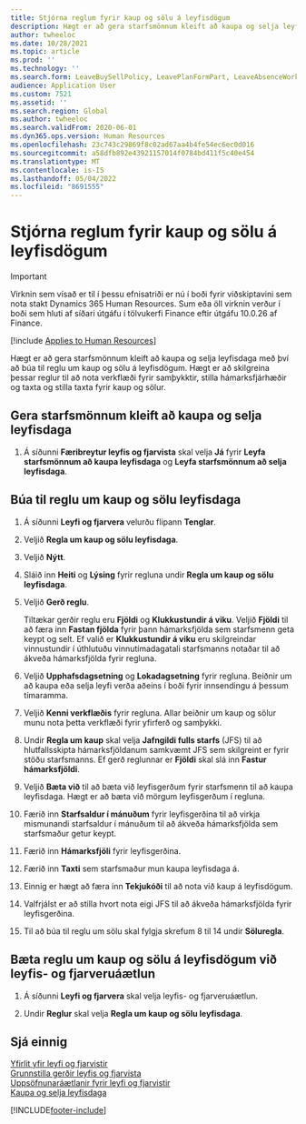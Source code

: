 ```yaml
---
title: Stjórna reglum fyrir kaup og sölu á leyfisdögum
description: Hægt er að gera starfsmönnum kleift að kaupa og selja leyfisdaga í Dynamics 365 Human Resources.
author: twheeloc
ms.date: 10/28/2021
ms.topic: article
ms.prod: ''
ms.technology: ''
ms.search.form: LeaveBuySellPolicy, LeavePlanFormPart, LeaveAbsenceWorkspace
audience: Application User
ms.custom: 7521
ms.assetid: ''
ms.search.region: Global
ms.author: twheeloc
ms.search.validFrom: 2020-06-01
ms.dyn365.ops.version: Human Resources
ms.openlocfilehash: 23c743c29869f8c02ad67aa4b4fe54ec6ec0d016
ms.sourcegitcommit: a58dfb892e43921157014f0784bd411f5c40e454
ms.translationtype: MT
ms.contentlocale: is-IS
ms.lasthandoff: 05/04/2022
ms.locfileid: "8691555"
---
```

# <a name="manage-buy-and-sell-leave-policies"></a>Stjórna reglum fyrir kaup og sölu á leyfisdögum

>[!Important]
>Virknin sem vísað er til í þessu efnisatriði er nú í boði fyrir viðskiptavini sem nota stakt Dynamics 365 Human Resources. Sum eða öll virknin verður í boði sem hluti af síðari útgáfu í tölvukerfi Finance eftir útgáfu 10.0.26 af Finance.


[!include [Applies to Human Resources](../includes/applies-to-hr.md)]

Hægt er að gera starfsmönnum kleift að kaupa og selja leyfisdaga með því að búa til reglu um kaup og sölu á leyfisdögum. Hægt er að skilgreina þessar reglur til að nota verkflæði fyrir samþykktir, stilla hámarksfjárhæðir og taxta og stilla taxta fyrir kaup og sölur. 

## <a name="enable-employees-to-buy-and-sell-leave"></a>Gera starfsmönnum kleift að kaupa og selja leyfisdaga

1. Á síðunni **Færibreytur leyfis og fjarvista** skal velja **Já** fyrir **Leyfa starfsmönnum að kaupa leyfisdaga** og **Leyfa starfsmönnum að selja leyfisdaga**.

## <a name="create-a-buy-and-sell-leave-policy"></a>Búa til reglu um kaup og sölu leyfisdaga

1. Á síðunni **Leyfi og fjarvera** velurðu flipann **Tenglar**. 

2. Veljið **Regla um kaup og sölu leyfisdaga**.

3. Veljið **Nýtt**.

4. Sláið inn **Heiti** og **Lýsing** fyrir regluna undir **Regla um kaup og sölu leyfisdaga**. 

5. Veljið **Gerð reglu**. 

   Tiltækar gerðir reglu eru **Fjöldi** og **Klukkustundir á viku**. Veljið **Fjöldi** til að færa inn **Fastan fjölda** fyrir þann hámarksfjölda sem starfsmenn geta keypt og selt. Ef valið er **Klukkustundir á viku** eru skilgreindar vinnustundir í úthlutuðu vinnutímadagatali starfsmanns notaðar til að ákveða hámarksfjölda fyrir regluna. 

6. Veljið **Upphafsdagsetning** og **Lokadagsetning** fyrir regluna. Beiðnir um að kaupa eða selja leyfi verða aðeins í boði fyrir innsendingu á þessum tímaramma. 

7. Veljið **Kenni verkflæðis** fyrir regluna. Allar beiðnir um kaup og sölur munu nota þetta verkflæði fyrir yfirferð og samþykki. 

8. Undir **Regla um kaup** skal velja **Jafngildi fulls starfs** (JFS) til að hlutfallsskipta hámarksfjöldanum samkvæmt JFS sem skilgreint er fyrir stöðu starfsmanns. Ef gerð reglunnar er **Fjöldi** skal slá inn **Fastur hámarksfjöldi**. 

9. Veljið **Bæta við** til að bæta við leyfisgerðum fyrir starfsmenn til að kaupa leyfisdaga. Hægt er að bæta við mörgum leyfisgerðum í regluna. 

10. Færið inn **Starfsaldur í mánuðum** fyrir leyfisgerðina til að virkja mismunandi starfsaldur í mánuðum til að ákveða hámarksfjölda sem starfsmaður getur keypt. 

11. Færið inn **Hámarksfjöli** fyrir leyfisgerðina. 

12. Færið inn **Taxti** sem starfsmaður mun kaupa leyfisdaga á. 

13. Einnig er hægt að færa inn **Tekjukóði** til að nota við kaup á leyfisdögum. 

14. Valfrjálst er að stilla hvort nota eigi JFS til að ákveða hámarksfjölda fyrir leyfisgerðina. 

15. Til að búa til reglu um sölu skal fylgja skrefum 8 til 14 undir **Söluregla**. 

## <a name="add-the-buy-and-sell-leave-policy-to-a-leave-and-absence-plan"></a>Bæta reglu um kaup og sölu á leyfisdögum við leyfis- og fjarveruáætlun

1. Á síðunni **Leyfi og fjarvera** skal velja leyfis- og fjarveruáætlun.

2. Undir **Reglur** skal velja **Regla um kaup og sölu leyfisdaga**.

## <a name="see-also"></a>Sjá einnig

[Yfirlit yfir leyfi og fjarvistir](hr-leave-and-absence-overview.md)</br>
[Grunnstilla gerðir leyfis og fjarvista](hr-leave-and-absence-types.md)</br>
[Uppsöfnunaráætlanir fyrir leyfi og fjarvistir](hr-leave-and-absence-accrue.md)</br>
[Kaupa og selja leyfisdaga](hr-employee-self-service-buy-sell-leave.md)



[!INCLUDE[footer-include](../includes/footer-banner.md)]
